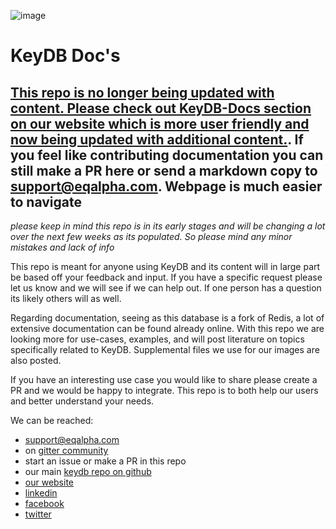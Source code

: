 ![image](https://www.eqalpha.com/assets/img/slides/keydb.png)

# KeyDB Doc's

## [This repo is no longer being updated with content. Please check out KeyDB-Docs section on our website which is more user friendly and now being updated with additional content.](https://docs.keydb.dev/docs/intro). If you feel like contributing documentation you can still make a PR here or send a markdown copy to support@eqalpha.com. Webpage is much easier to navigate

*please keep in mind this repo is in its early stages and will be changing a lot over the next few weeks as its populated. So please  mind any minor mistakes and lack of info*

This repo is meant for anyone using KeyDB and its content will in large part be based off your feedback and input. If you have a specific request please let us know and we will see if we can help out. If one person has a question its likely others will as well.

Regarding documentation, seeing as this database is a fork of Redis, a lot of extensive documentation can be found already online. With this repo we are looking more for use-cases, examples, and will post literature on topics specifically related to KeyDB. Supplemental files we use for our images are also posted. 

If you have an interesting use case you would like to share please create a PR and we would be happy to integrate. This repo is to both help our users and better understand your needs.

We can be reached:
* support@eqalpha.com
* on [gitter community](https://gitter.im/KeyDB/community)
* start an issue or make a PR in this repo
* our main [keydb repo on github](https://github.com/johnsully/keydb)
* [our website]( https://www.eqalpha.com/)
* [linkedin](https://www.linkedin.com/company/eqalphatechnology/)
* [facebook](https://www.facebook.com/EQ-Alpha-Technology-285755075380958/)
* [twitter](https://twitter.com/TechnologyEq)
